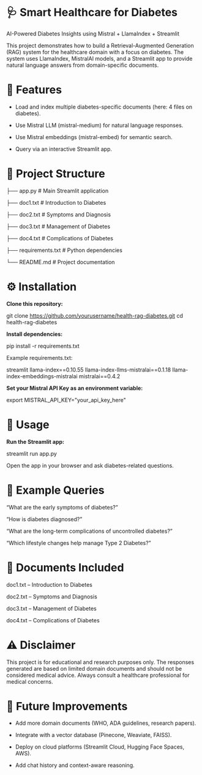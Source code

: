 # 🩺 **Smart Healthcare for Diabetes**

AI-Powered Diabetes Insights using Mistral + LlamaIndex + Streamlit

This project demonstrates how to build a Retrieval-Augmented Generation (RAG) system for the healthcare domain with a focus on diabetes. The system uses LlamaIndex, MistralAI models, and a Streamlit app to provide natural language answers from domain-specific documents.

# 📌 **Features**

* Load and index multiple diabetes-specific documents (here: 4 files on diabetes).

* Use Mistral LLM (mistral-medium) for natural language responses.

* Use Mistral embeddings (mistral-embed) for semantic search.

* Query via an interactive Streamlit app.


# 📂 **Project Structure**

├── app.py              # Main Streamlit application

├── doc1.txt            # Introduction to Diabetes

├── doc2.txt            # Symptoms and Diagnosis

├── doc3.txt            # Management of Diabetes

├── doc4.txt            # Complications of Diabetes

├── requirements.txt    # Python dependencies

└── README.md           # Project documentation

# ⚙️ **Installation**

**Clone this repository:**

git clone https://github.com/yourusername/health-rag-diabetes.git
cd health-rag-diabetes


**Install dependencies:**

pip install -r requirements.txt


Example requirements.txt:

streamlit
llama-index==0.10.55
llama-index-llms-mistralai==0.1.18
llama-index-embeddings-mistralai
mistralai==0.4.2


**Set your Mistral API Key as an environment variable:**

export MISTRAL_API_KEY="your_api_key_here"

# 🚀 Usage

**Run the Streamlit app:**

streamlit run app.py


Open the app in your browser and ask diabetes-related questions.

# 📝 Example Queries

“What are the early symptoms of diabetes?”

“How is diabetes diagnosed?”

“What are the long-term complications of uncontrolled diabetes?”

“Which lifestyle changes help manage Type 2 Diabetes?”

# 📘 Documents Included

doc1.txt – Introduction to Diabetes

doc2.txt – Symptoms and Diagnosis

doc3.txt – Management of Diabetes

doc4.txt – Complications of Diabetes

# ⚠️ Disclaimer

This project is for educational and research purposes only. The responses generated are based on limited domain documents and should not be considered medical advice. Always consult a healthcare professional for medical concerns.

# 🌟 Future Improvements

* Add more domain documents (WHO, ADA guidelines, research papers).

* Integrate with a vector database (Pinecone, Weaviate, FAISS).

* Deploy on cloud platforms (Streamlit Cloud, Hugging Face Spaces, AWS).

* Add chat history and context-aware reasoning.

